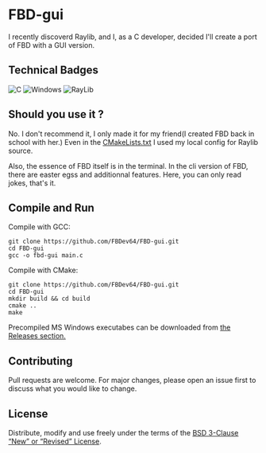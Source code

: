 # FBD-gui

I recently discoverd Raylib, and I, as a C developer, decided I'll create a port of FBD with a GUI version.

## Technical Badges

![C](https://img.shields.io/badge/c-%2300599C.svg?style=for-the-badge&logo=c&logoColor=white)
![Windows](https://img.shields.io/badge/Windows-0078D6?style=for-the-badge&logo=windows&logoColor=white)
![RayLib](https://img.shields.io/badge/RAYLIB-FFFFFF.svg?style=for-the-badge&logo=raylib&logoColor=black)

## Should you use it ?

No. I don't recommend it, I only made it for my friend(I created FBD back in school with her.)
Even in the [CMakeLists.txt](../CMakeLists.txt) I used my local config for Raylib source.

Also, the essence of FBD itself is in the terminal. In the cli version of FBD, there are easter egss and additionnal features.
Here, you can only read jokes, that's it.

## Compile and Run

Compile with GCC:
```
git clone https://github.com/FBDev64/FBD-gui.git
cd FBD-gui
gcc -o fbd-gui main.c
```

Compile with CMake:
```
git clone https://github.com/FBDev64/FBD-gui.git
cd FBD-gui
mkdir build && cd build
cmake ..
make
```

Precompiled MS Windows executabes can be downloaded from [the Releases section.](https://github.com/FBDev64/FBD-gui/releases)

## Contributing

Pull requests are welcome. For major changes, please open an issue first
to discuss what you would like to change.

## License

Distribute, modify and use freely under the terms of the
[BSD 3-Clause “New” or “Revised” License](https://choosealicense.com/licenses/bsd-3-clause/).
